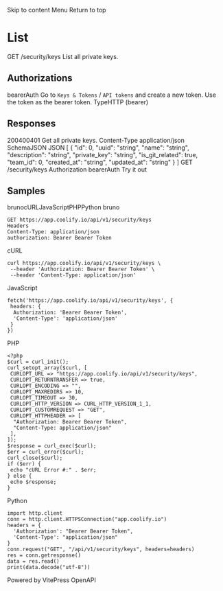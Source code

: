 Skip to content
Menu
Return to top
# List​
GET
/security/keys
List all private keys.
## Authorizations​
bearerAuth
Go to `Keys & Tokens` / `API tokens` and create a new token. Use the token as the bearer token.
TypeHTTP (bearer)
## Responses​
200400401
Get all private keys.
Content-Type
application/json
SchemaJSON
JSON
[
{
"id": 0,
"uuid": "string",
"name": "string",
"description": "string",
"private_key": "string",
"is_git_related": true,
"team_id": 0,
"created_at": "string",
"updated_at": "string"
}
]
GET
/security/keys
Authorization 
bearerAuth
Try it out
## Samples​
brunocURLJavaScriptPHPPython
bruno
```
GET https://app.coolify.io/api/v1/security/keys
Headers
Content-Type: application/json
authorization: Bearer Bearer Token

```

cURL
```
curl https://app.coolify.io/api/v1/security/keys \
 --header 'Authorization: Bearer Bearer Token' \
 --header 'Content-Type: application/json'
```

JavaScript
```
fetch('https://app.coolify.io/api/v1/security/keys', {
 headers: {
  Authorization: 'Bearer Bearer Token',
  'Content-Type': 'application/json'
 }
})
```

PHP
```
<?php
$curl = curl_init();
curl_setopt_array($curl, [
 CURLOPT_URL => "https://app.coolify.io/api/v1/security/keys",
 CURLOPT_RETURNTRANSFER => true,
 CURLOPT_ENCODING => "",
 CURLOPT_MAXREDIRS => 10,
 CURLOPT_TIMEOUT => 30,
 CURLOPT_HTTP_VERSION => CURL_HTTP_VERSION_1_1,
 CURLOPT_CUSTOMREQUEST => "GET",
 CURLOPT_HTTPHEADER => [
  "Authorization: Bearer Bearer Token",
  "Content-Type: application/json"
 ],
]);
$response = curl_exec($curl);
$err = curl_error($curl);
curl_close($curl);
if ($err) {
 echo "cURL Error #:" . $err;
} else {
 echo $response;
}
```

Python
```
import http.client
conn = http.client.HTTPSConnection("app.coolify.io")
headers = {
  'Authorization': "Bearer Bearer Token",
  'Content-Type': "application/json"
}
conn.request("GET", "/api/v1/security/keys", headers=headers)
res = conn.getresponse()
data = res.read()
print(data.decode("utf-8"))
```

Powered by  VitePress OpenAPI 
